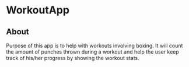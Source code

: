 # WorkoutApp

## About
Purpose of this app is to help with workouts involving boxing. It will count the amount of punches thrown during a workout
and help the user keep track of his/her progress by showing the workout stats.
